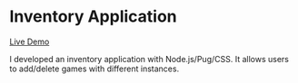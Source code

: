 # Inventory Application

[Live Demo](https://banana-pudding-34317.herokuapp.com/)

I developed an inventory application with Node.js/Pug/CSS. It allows users to add/delete games with different instances.